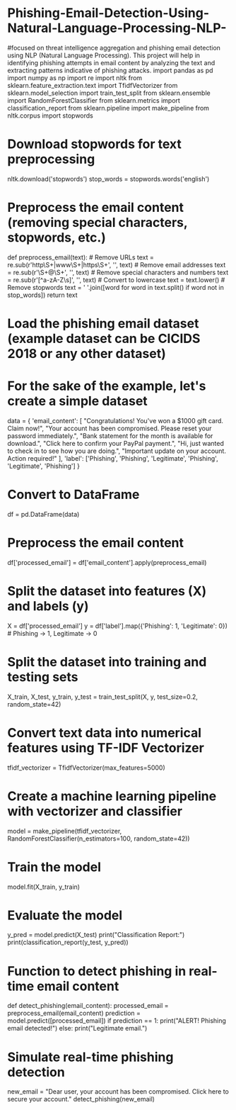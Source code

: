 # Phishing-Email-Detection-Using-Natural-Language-Processing-NLP-
#focused on threat intelligence aggregation and phishing email detection using NLP (Natural Language Processing). This project will help in identifying phishing attempts in email content by analyzing the text and extracting patterns indicative of phishing attacks.
import pandas as pd
import numpy as np
import re
import nltk
from sklearn.feature_extraction.text import TfidfVectorizer
from sklearn.model_selection import train_test_split
from sklearn.ensemble import RandomForestClassifier
from sklearn.metrics import classification_report
from sklearn.pipeline import make_pipeline
from nltk.corpus import stopwords

# Download stopwords for text preprocessing
nltk.download('stopwords')
stop_words = stopwords.words('english')

# Preprocess the email content (removing special characters, stopwords, etc.)
def preprocess_email(text):
    # Remove URLs
    text = re.sub(r'http\S+|www\S+|https\S+', '', text)
    # Remove email addresses
    text = re.sub(r'\S+@\S+', '', text)
    # Remove special characters and numbers
    text = re.sub(r'[^a-zA-Z\s]', '', text)
    # Convert to lowercase
    text = text.lower()
    # Remove stopwords
    text = ' '.join([word for word in text.split() if word not in stop_words])
    return text

# Load the phishing email dataset (example dataset can be CICIDS 2018 or any other dataset)
# For the sake of the example, let's create a simple dataset
data = {
    'email_content': [
        "Congratulations! You've won a $1000 gift card. Claim now!",
        "Your account has been compromised. Please reset your password immediately.",
        "Bank statement for the month is available for download.",
        "Click here to confirm your PayPal payment.",
        "Hi, just wanted to check in to see how you are doing.",
        "Important update on your account. Action required!"
    ],
    'label': ['Phishing', 'Phishing', 'Legitimate', 'Phishing', 'Legitimate', 'Phishing']
}

# Convert to DataFrame
df = pd.DataFrame(data)

# Preprocess the email content
df['processed_email'] = df['email_content'].apply(preprocess_email)

# Split the dataset into features (X) and labels (y)
X = df['processed_email']
y = df['label'].map({'Phishing': 1, 'Legitimate': 0})  # Phishing -> 1, Legitimate -> 0

# Split the dataset into training and testing sets
X_train, X_test, y_train, y_test = train_test_split(X, y, test_size=0.2, random_state=42)

# Convert text data into numerical features using TF-IDF Vectorizer
tfidf_vectorizer = TfidfVectorizer(max_features=5000)

# Create a machine learning pipeline with vectorizer and classifier
model = make_pipeline(tfidf_vectorizer, RandomForestClassifier(n_estimators=100, random_state=42))

# Train the model
model.fit(X_train, y_train)

# Evaluate the model
y_pred = model.predict(X_test)
print("Classification Report:")
print(classification_report(y_test, y_pred))

# Function to detect phishing in real-time email content
def detect_phishing(email_content):
    processed_email = preprocess_email(email_content)
    prediction = model.predict([processed_email])
    if prediction == 1:
        print("ALERT! Phishing email detected!")
    else:
        print("Legitimate email.")

# Simulate real-time phishing detection
new_email = "Dear user, your account has been compromised. Click here to secure your account."
detect_phishing(new_email)
